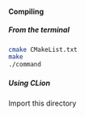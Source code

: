 #### Compiling

##### From the terminal
```BASH
cmake CMakeList.txt
make
./command
```

##### Using CLion
Import this directory

